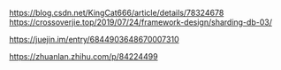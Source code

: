 https://blog.csdn.net/KingCat666/article/details/78324678
https://crossoverjie.top/2019/07/24/framework-design/sharding-db-03/

https://juejin.im/entry/6844903648670007310

https://zhuanlan.zhihu.com/p/84224499